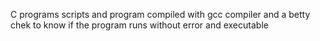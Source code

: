  C programs scripts and program compiled with gcc compiler and a betty chek to know if the program runs without error and executable
